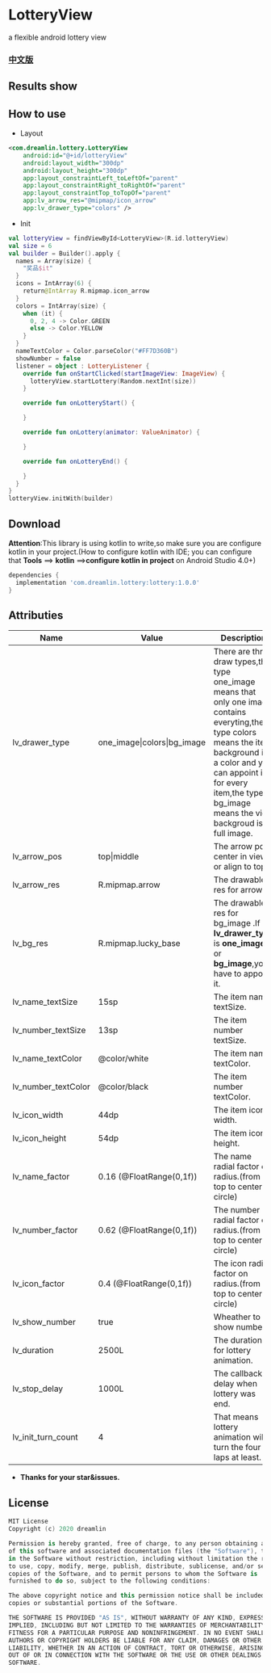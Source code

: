 # LotteryView
a flexible android lottery view

### [**中文版**](https://github.com/StruggleDreamLin/lottery)

## Results show



## How to use

- Layout

```xml
<com.dreamlin.lottery.LotteryView
    android:id="@+id/lotteryView"
    android:layout_width="300dp"
    android:layout_height="300dp"
    app:layout_constraintLeft_toLeftOf="parent"
    app:layout_constraintRight_toRightOf="parent"
    app:layout_constraintTop_toTopOf="parent"
    app:lv_arrow_res="@mipmap/icon_arrow"
    app:lv_drawer_type="colors" />
```

- Init 
```kotlin
val lotteryView = findViewById<LotteryView>(R.id.lotteryView)
val size = 6
val builder = Builder().apply {
  names = Array(size) {
    "奖品$it"
  }
  icons = IntArray(6) {
    return@IntArray R.mipmap.icon_arrow
  }
  colors = IntArray(size) {
    when (it) {
      0, 2, 4 -> Color.GREEN
      else -> Color.YELLOW
    }
  }
  nameTextColor = Color.parseColor("#FF7D360B")
  showNumber = false
  listener = object : LotteryListener {
    override fun onStartClicked(startImageView: ImageView) {
      lotteryView.startLottery(Random.nextInt(size))
    }

    override fun onLotteryStart() {

    }

    override fun onLottery(animator: ValueAnimator) {

    }

    override fun onLotteryEnd() {

    }
  }
}
lotteryView.initWith(builder)
```



## Download

**Attention**:This library is using kotlin to write,so make sure you are configure kotlin in your project.(How to configure kotlin with IDE; you can configure that **Tools** ==> **kotlin** ==>**configure kotlin in project** on Android Studio 4.0+)

```groovy
dependencies {
  implementation 'com.dreamlin.lottery:lottery:1.0.0'
}
```



## Attributies

| Name                | Value                       | Description                                                  |
| ------------------- | --------------------------- | ------------------------------------------------------------ |
| lv_drawer_type      | one_image\|colors\|bg_image | There are three draw types,the type one_image means that only one image contains everyting,the type colors means the item background is a color and you can appoint it for every item,the type bg_image means the view backgroud is a full image. |
| lv_arrow_pos        | top\|middle                 | The arrow pos center in view or align to top.                |
| lv_arrow_res        | R.mipmap.arrow              | The drawable res for arrow .                                 |
| lv_bg_res           | R.mipmap.lucky_base         | The drawable res for bg_image .If **lv_drawer_type** is **one_image** or **bg_image**,you have to appoint it. |
| lv_name_textSize    | 15sp                        | The item name textSize.                                      |
| lv_number_textSize  | 13sp                        | The item number textSize.                                    |
| lv_name_textColor   | @color/white                | The item name textColor.                                     |
| lv_number_textColor | @color/black                | The item number textColor.                                   |
| lv_icon_width       | 44dp                        | The item icon width.                                         |
| lv_icon_height      | 54dp                        | The item icon height.                                        |
| lv_name_factor      | 0.16 (@FloatRange(0,1f))    | The name radial factor on radius.(from top to center of circle) |
| lv_number_factor    | 0.62 (@FloatRange(0,1f))    | The number radial factor on radius.(from top to center of circle) |
| lv_icon_factor      | 0.4 (@FloatRange(0,1f))     | The icon radial factor on radius.(from top to center of circle) |
| lv_show_number      | true                        | Wheather to show numbers.                                    |
| lv_duration         | 2500L                       | The duration for lottery animation.                          |
| lv_stop_delay       | 1000L                       | The callback delay when lottery was end.                     |
| lv_init_turn_count  | 4                           | That means lottery animation will turn the four laps at least. |



- **Thanks for your star&issues.**



## License

```kotlin
MIT License
Copyright (c) 2020 dreamlin

Permission is hereby granted, free of charge, to any person obtaining a copy
of this software and associated documentation files (the "Software"), to deal
in the Software without restriction, including without limitation the rights
to use, copy, modify, merge, publish, distribute, sublicense, and/or sell
copies of the Software, and to permit persons to whom the Software is
furnished to do so, subject to the following conditions:

The above copyright notice and this permission notice shall be included in all
copies or substantial portions of the Software.

THE SOFTWARE IS PROVIDED "AS IS", WITHOUT WARRANTY OF ANY KIND, EXPRESS OR
IMPLIED, INCLUDING BUT NOT LIMITED TO THE WARRANTIES OF MERCHANTABILITY,
FITNESS FOR A PARTICULAR PURPOSE AND NONINFRINGEMENT. IN NO EVENT SHALL THE
AUTHORS OR COPYRIGHT HOLDERS BE LIABLE FOR ANY CLAIM, DAMAGES OR OTHER
LIABILITY, WHETHER IN AN ACTION OF CONTRACT, TORT OR OTHERWISE, ARISING FROM,
OUT OF OR IN CONNECTION WITH THE SOFTWARE OR THE USE OR OTHER DEALINGS IN THE
SOFTWARE.

```

